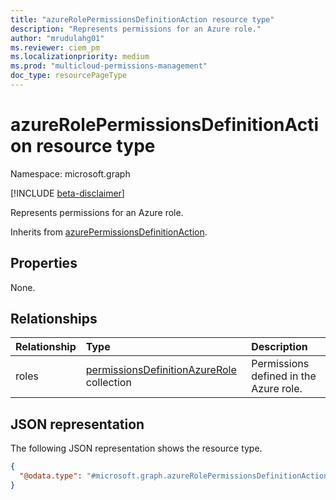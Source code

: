 ```yaml
---
title: "azureRolePermissionsDefinitionAction resource type"
description: "Represents permissions for an Azure role."
author: "mrudulahg01"
ms.reviewer: ciem_pm
ms.localizationpriority: medium
ms.prod: "multicloud-permissions-management"
doc_type: resourcePageType
---
```


# azureRolePermissionsDefinitionAction resource type

Namespace: microsoft.graph

[!INCLUDE [beta-disclaimer](../../includes/beta-disclaimer.md)]

Represents permissions for an Azure role.

Inherits from [azurePermissionsDefinitionAction](../resources/azurepermissionsdefinitionaction.md).

## Properties
None.

## Relationships
|Relationship|Type|Description|
|:---|:---|:---|
|roles|[permissionsDefinitionAzureRole](../resources/permissionsdefinitionazurerole.md) collection|Permissions defined in the Azure role.|

## JSON representation
The following JSON representation shows the resource type.
<!-- {
  "blockType": "resource",
  "@odata.type": "microsoft.graph.azureRolePermissionsDefinitionAction"
}
-->
``` json
{
  "@odata.type": "#microsoft.graph.azureRolePermissionsDefinitionAction"
}
```

